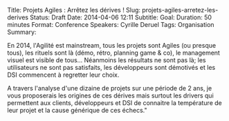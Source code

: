 Title: Projets Agiles : Arrêtez les dérives !
Slug: projets-agiles-arretez-les-derives
Status: Draft
Date: 2014-04-06 12:11
Subtitle: 
Goal: 
Duration: 50 minutes
Format: Conference
Speakers: Cyrille Deruel
Tags: Organisation
Summary: 


En 2014, l'Agilité est mainstream, tous les projets sont Agiles (ou presque tous), les rituels sont là (démo, rétro, planning game & co), le management visuel est visible de tous... 
Néanmoins les résultats ne sont pas là; les utilisateurs ne sont pas satisfaits, les développeurs sont démotivés et les DSI commencent à regretter leur choix. 

A travers l'analyse d'une dizaine de projets sur une période de 2 ans, je vous proposerais les origines de ces dérives mais surtout les drivers qui permettent aux clients, développeurs et DSI de connaitre la température de leur projet et la cause générique de ces échecs."

